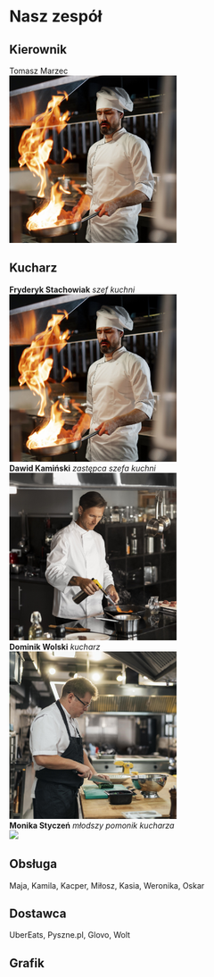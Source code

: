 # Nasz zespół

## Kierownik
Tomasz Marzec  <br/>
<img src = "img/chef-cooking-kitchen-while-wearing-professional-attire.jpg" width = 300>

## Kucharz

**Fryderyk Stachowiak** *szef kuchni* <br/>
<img src = "img/chef-cooking-kitchen-while-wearing-professional-attire.jpg" width = 300>
  <br/>
**Dawid Kamiński** *zastępca szefa kuchni* <br/>
<img src = "img/view-chef-working-kitchen.jpg" width = 300>
  <br/>
  **Dominik Wolski** *kucharz* <br/>
<img src = "img/side-view-male-chef-kitchen-preparing-vegetables.jpg" width = 300>
    <br/>
    **Monika Styczeń** *młodszy pomonik kucharza* <br/>
<img src = "img/female-chef-kitchen-dressed-apron-uniform.jpg" width = 300>


## Obsługa

Maja, Kamila, Kacper, Miłosz, Kasia, Weronika, Oskar

## Dostawca

UberEats, Pyszne.pl, Glovo, Wolt

## Grafik

